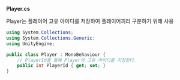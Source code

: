 **Player.cs**

Player는 플레이어 고유 아이디를 저장하여 플레이어끼리 구분하기 위해 사용

```cs
using System.Collections;
using System.Collections.Generic;
using UnityEngine;

public class Player : MonoBehaviour {
    // PlayerId를 통해 Player의 고유 아이디를 지정한다.
    public int PlayerId { get; set; }
}
```